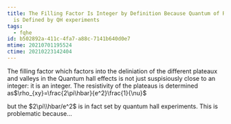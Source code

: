 ```yaml
---
title: The Filling Factor Is Integer by Definition Because Quantum of Resistance
  is Defined by QH experiments
tags:
  - fqhe
id: b502892a-411c-4fa7-a88c-7141b640d0e7
mtime: 20210701195524
ctime: 20210223142404
---
```


The filling factor which factors into the deliniation of the different plateaux and valleys in the Quantum hall effects is not just suspisiously close to an integer: it is an integer. The resistivity of the plateaus is determined as$\rho_{xy}=\frac{2\pi\hbar}{e^2}\frac{1}{\nu}$

but the $2\pi\\hbar/e^2$ is in fact set by quantum hall experiments. This is problematic because...
